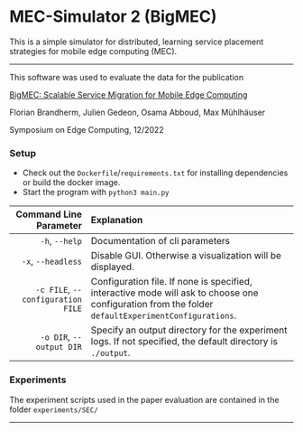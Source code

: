 # MEC-Simulator 2 (BigMEC)

This is a simple simulator for distributed, learning service placement strategies for mobile edge computing (MEC).

***

This software was used to evaluate the data for the publication

[BigMEC: Scalable Service Migration for Mobile Edge Computing](https://brandherm.info/wp-content/uploads/2022/11/brandherm2022BigMEC.pdf)

Florian Brandherm, Julien Gedeon, Osama Abboud, Max Mühlhäuser

Symposium on Edge Computing, 12/2022

### Setup

* Check out the `Dockerfile`/`requirements.txt` for installing dependencies or build the docker image.
* Start the program with `python3 main.py`

| Command Line Parameter           | Explanation                     |
|---------------------------------:|:--------------------------------|
|`-h`, `--help`                    | Documentation of cli parameters |
|`-x`, `--headless`                | Disable GUI. Otherwise a visualization will be displayed. |
|`-c FILE`, `--configuration FILE` | Configuration file. If none is specified, interactive mode will ask to choose one configuration from the folder `defaultExperimentConfigurations`. |
|`-o DIR`, `--output DIR`          | Specify an output directory for the experiment logs. If not specified, the default directory is `./output`. |


### Experiments

The experiment scripts used in the paper evaluation are contained in the folder `experiments/SEC/`

***
